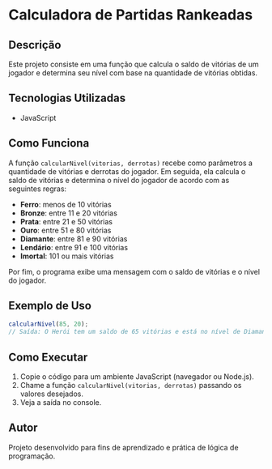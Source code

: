 # Calculadora de Partidas Rankeadas

## Descrição
Este projeto consiste em uma função que calcula o saldo de vitórias de um jogador e determina seu nível com base na quantidade de vitórias obtidas.

## Tecnologias Utilizadas
- JavaScript

## Como Funciona
A função `calcularNivel(vitorias, derrotas)` recebe como parâmetros a quantidade de vitórias e derrotas do jogador. Em seguida, ela calcula o saldo de vitórias e determina o nível do jogador de acordo com as seguintes regras:

- **Ferro**: menos de 10 vitórias
- **Bronze**: entre 11 e 20 vitórias
- **Prata**: entre 21 e 50 vitórias
- **Ouro**: entre 51 e 80 vitórias
- **Diamante**: entre 81 e 90 vitórias
- **Lendário**: entre 91 e 100 vitórias
- **Imortal**: 101 ou mais vitórias

Por fim, o programa exibe uma mensagem com o saldo de vitórias e o nível do jogador.

## Exemplo de Uso
```javascript
calcularNivel(85, 20);
// Saída: O Herói tem um saldo de 65 vitórias e está no nível de Diamante
```

## Como Executar
1. Copie o código para um ambiente JavaScript (navegador ou Node.js).
2. Chame a função `calcularNivel(vitorias, derrotas)` passando os valores desejados.
3. Veja a saída no console.

## Autor
Projeto desenvolvido para fins de aprendizado e prática de lógica de programação.

